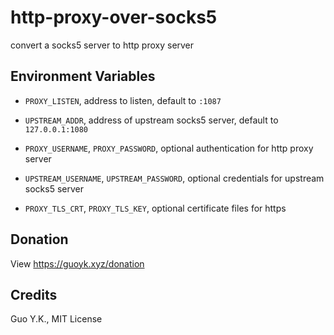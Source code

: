 # http-proxy-over-socks5

convert a socks5 server to http proxy server

## Environment Variables

* `PROXY_LISTEN`, address to listen, default to `:1087`
* `UPSTREAM_ADDR`, address of upstream socks5 server, default to `127.0.0.1:1080`

* `PROXY_USERNAME`, `PROXY_PASSWORD`, optional authentication for http proxy server
* `UPSTREAM_USERNAME`, `UPSTREAM_PASSWORD`, optional credentials for upstream socks5 server

* `PROXY_TLS_CRT`, `PROXY_TLS_KEY`, optional certificate files for https

## Donation

View https://guoyk.xyz/donation

## Credits

Guo Y.K., MIT License